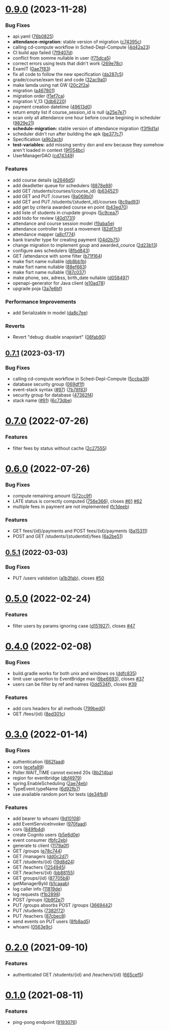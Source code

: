 # [0.9.0](https://github.com/hei-school/hei-admin-api/compare/v0.7.1...v0.9.0) (2023-11-28)


### Bug Fixes

* api.yaml ([76b0825](https://github.com/hei-school/hei-admin-api/commit/76b082595a9abc12ef81b11f3835dbd8e326b621))
* **attendance-migration:** stable version of migration ([c74395c](https://github.com/hei-school/hei-admin-api/commit/c74395c72953ebfc290d46bff1ecbb1de5037ed5))
* calling cd-compute workflow in Sched-Depl-Compute ([4d42a23](https://github.com/hei-school/hei-admin-api/commit/4d42a235cc84822fa76880814e5e2cd43f0aba61))
* CI build app failed ([7f9407d](https://github.com/hei-school/hei-admin-api/commit/7f9407d9317cbe7159a19554e4770f1ba6cb99e9))
* conflict from somme nullable in user ([f75dca5](https://github.com/hei-school/hei-admin-api/commit/f75dca5b890df7a32f2d8b721da3591620c04c26))
* correct errors using tests that didn't work ([269e78c](https://github.com/hei-school/hei-admin-api/commit/269e78c4404348dcead90532f86c3905c741a0a2))
* ExamIT ([0ae7f83](https://github.com/hei-school/hei-admin-api/commit/0ae7f83a67e7e59d25fae557115bc3519454dcef))
* fix all code to follow the new specification ([da287c5](https://github.com/hei-school/hei-admin-api/commit/da287c5f2f29a05b2e45c12211246de57ef17939))
* grade/course/exam test and code ([32ac9a0](https://github.com/hei-school/hei-admin-api/commit/32ac9a013a057092b5f0a943e54eee22946507cd))
* make lamda using nat GW ([20c2f2a](https://github.com/hei-school/hei-admin-api/commit/20c2f2aec1a94fcbbf02a2d86f84e2e820054123))
* migration  ([a467801](https://github.com/hei-school/hei-admin-api/commit/a467801abf7e14d1d840c2896cfb9ce09fe884a0))
* migration order ([f1ef7ca](https://github.com/hei-school/hei-admin-api/commit/f1ef7ca006da4a483da0b2c701dfd364629fbbef))
* migration V_13 ([3db6220](https://github.com/hei-school/hei-admin-api/commit/3db62202268343a45052c542e87cba86edf005c5))
* payment creation datetime  ([49613d0](https://github.com/hei-school/hei-admin-api/commit/49613d0f9998dd1bcec136d70f1f3f7a8d62e87b))
* return empty list if course_session_id is null ([a25e7e7](https://github.com/hei-school/hei-admin-api/commit/a25e7e7d05366d3f283fd1d89ed7f635be7caa81))
* scan only all attendance one hour before course begining in scheduler ([9829e21](https://github.com/hei-school/hei-admin-api/commit/9829e21e9cd87a64651687a2a25ca66a1a21119f))
* **schedule-migration:** stable version of attendance migration ([f3f9d1a](https://github.com/hei-school/hei-admin-api/commit/f3f9d1a3b86d723a975de9c5f1d8915192a021cb))
* scheduler didn't run after building the apk ([be377c7](https://github.com/hei-school/hei-admin-api/commit/be377c7df842432edf85ab2be6ca5fa3258ad221))
* Specification ([a9b2acb](https://github.com/hei-school/hei-admin-api/commit/a9b2acbdc1704c54d850d6a56941933985f38dee))
* **test-variables:** add missing sentry dsn and env because they somehow aren't loaded in context ([9f054bc](https://github.com/hei-school/hei-admin-api/commit/9f054bcf5a3e965bf9ea1ca85de7bf68d32fe480))
* UserManagerDAO ([cd74349](https://github.com/hei-school/hei-admin-api/commit/cd74349e3d5ccb422d7f651ffd35a310fc41da62))


### Features

* add course details ([e2646d5](https://github.com/hei-school/hei-admin-api/commit/e2646d5cd29d7a7b907641fd8fe3092e177db39a))
* add deadletter queue for schedulers ([8878e88](https://github.com/hei-school/hei-admin-api/commit/8878e8819d52f69e8ecff98d07e317f5ca51d355))
* add GET /students/courses/{course_id} ([b634521](https://github.com/hei-school/hei-admin-api/commit/b6345212afe115c7702e5098f3ec5ab8e5e52397))
* add GET and PUT /courses ([9a069b0](https://github.com/hei-school/hei-admin-api/commit/9a069b0df7ead5f40bc080f2ce36014e50cbd1e5))
* add GET and PUT /students/{student_id}/courses ([8c9ad93](https://github.com/hei-school/hei-admin-api/commit/8c9ad93fd4f02c7cff06f46d31e3586c618a4fe9))
* add get by criteria awarded course en point ([b43ed70](https://github.com/hei-school/hei-admin-api/commit/b43ed70f90ce71357f6015404a5aba9978b50711))
* add liste of students in crupdate groups ([5c9cea7](https://github.com/hei-school/hei-admin-api/commit/5c9cea7c4c7d9d61fbfb09a4b36ba5ec998e7a71))
* add todo for review ([40d1731](https://github.com/hei-school/hei-admin-api/commit/40d1731ad46a564741ead81636bca778fe2e977a))
* attendance and course session model ([f9aba5e](https://github.com/hei-school/hei-admin-api/commit/f9aba5e6896a71a7feb60b388bf241879d2e7901))
* attendance controller to post a movement ([82df7c9](https://github.com/hei-school/hei-admin-api/commit/82df7c92a95b82133577690730416ab7200beb8e))
* attendance mapper ([a8cf774](https://github.com/hei-school/hei-admin-api/commit/a8cf774ea3beb51c21438ce248e6abfeb6fca2f5))
* bank transfer type for creating payment ([04d2b75](https://github.com/hei-school/hei-admin-api/commit/04d2b75fc20850e8ba784ab6b62ef3a6ef58f4aa))
* change migration to implement goup and awarded_cource ([2d23b13](https://github.com/hei-school/hei-admin-api/commit/2d23b131d4c57b16615a809c32da0e3b68dbc7b8))
* configure aws schedulers ([8fbd843](https://github.com/hei-school/hei-admin-api/commit/8fbd84347f9db01947bad80fc041d34797b43e6a))
* GET /attendance with some filter ([b71f164](https://github.com/hei-school/hei-admin-api/commit/b71f164c38e3a102f40dd262a6a01a922314f263))
* make fisrt name nullable ([db8bb1b](https://github.com/hei-school/hei-admin-api/commit/db8bb1b553f4918b86d58b58c8e0d1a9202e8924))
* make fisrt name nullable ([88ef663](https://github.com/hei-school/hei-admin-api/commit/88ef663d4aaa43e51d0b69211a5a90439e3f833a))
* make fisrt name nullable ([187c037](https://github.com/hei-school/hei-admin-api/commit/187c037061789deb1a51f906aa6919e3af7fb262))
* make phone, sex, adress, birth_date nullable ([d058497](https://github.com/hei-school/hei-admin-api/commit/d05849771b963ba2955ecb837c5aa78a694fc9d0))
* openapi-generator for Java client ([e10ad78](https://github.com/hei-school/hei-admin-api/commit/e10ad78c0f6af3ce44edd2b562a2bd0103d5fe47))
* upgrade poja ([3a7e6bf](https://github.com/hei-school/hei-admin-api/commit/3a7e6bf86228cadfcf81c3ab6ea0b8c0e160de56))


### Performance Improvements

* add Serializable in model ([da8c7ee](https://github.com/hei-school/hei-admin-api/commit/da8c7ee5a555cf877580bc9ad23c7ccdb85430e4))


### Reverts

* Revert "debug: disable snapstart" ([06fab90](https://github.com/hei-school/hei-admin-api/commit/06fab90a56c12762ddff6f744b164bbd1cc68d48))



## [0.7.1](https://github.com/hei-school/hei-admin-api/compare/v0.7.0...v0.7.1) (2023-03-17)


### Bug Fixes

* calling cd-compute workflow in Sched-Depl-Compute ([5ccba39](https://github.com/hei-school/hei-admin-api/commit/5ccba39cb1daa9f95bb102b7d9eba9c38635b799))
* database security group ([069df1f](https://github.com/hei-school/hei-admin-api/commit/069df1fe35c46d182242a52588f29b6f3ef4876a))
* event-stack syntax ([#97](https://github.com/hei-school/hei-admin-api/issues/97)) ([7b78f83](https://github.com/hei-school/hei-admin-api/commit/7b78f8341c137b9eada7cdb391a8634e13e2af1e))
* security group for database ([47362f4](https://github.com/hei-school/hei-admin-api/commit/47362f4e6dd5df608e40465d9ebcc23439958e13))
* stack name ([#91](https://github.com/hei-school/hei-admin-api/issues/91)) ([6c73dbe](https://github.com/hei-school/hei-admin-api/commit/6c73dbe419292714ae9335d09669c55b4cc011f1))



# [0.7.0](https://github.com/hei-school/hei-admin-api/compare/v0.6.0...v0.7.0) (2022-07-26)


### Features

* filter fees by status without cache ([2c27555](https://github.com/hei-school/hei-admin-api/commit/2c27555f7fe06284f9a70e144a7399f2a5ae2524))



# [0.6.0](https://github.com/hei-school/hei-admin-api/compare/v0.5.1...v0.6.0) (2022-07-26)


### Bug Fixes

* compute remaining amount ([572cc9f](https://github.com/hei-school/hei-admin-api/commit/572cc9f01bedd1689c81edb9a68b43bdcb210c91))
* LATE status is correctly computed ([756e366](https://github.com/hei-school/hei-admin-api/commit/756e3669f911a457c9388311001389a14f695a9b)), closes [#61](https://github.com/hei-school/hei-admin-api/issues/61) [#62](https://github.com/hei-school/hei-admin-api/issues/62)
* multiple fees in payment are not implemented ([fc1deeb](https://github.com/hei-school/hei-admin-api/commit/fc1deeb13f9c772908c6a4d0b7ffd9772ed0de1f))


### Features

* GET fees/{id}/payments and POST fees/{id}/payments ([8a15311](https://github.com/hei-school/hei-admin-api/commit/8a15311af3152061a5bd7c7f332d248afede05d4))
* POST and GET /students/{studentId}/fees ([6a2be51](https://github.com/hei-school/hei-admin-api/commit/6a2be515c76959fe12ced16a122f658d8443782b))



## [0.5.1](https://github.com/hei-school/hei-admin-api/compare/v0.5.0...v0.5.1) (2022-03-03)


### Bug Fixes

* PUT /users validation ([a1b3fab](https://github.com/hei-school/hei-admin-api/commit/a1b3fabf692cf4a75b64a37393e8604fc80c99db)), closes [#50](https://github.com/hei-school/hei-admin-api/issues/50)



# [0.5.0](https://github.com/hei-school/hei-admin-api/compare/v0.4.0...v0.5.0) (2022-02-24)


### Features

* filter users by params ignoring case ([d151927](https://github.com/hei-school/hei-admin-api/commit/d151927dd01bdb31604af85b69c7031aedf2b71f)), closes [#47](https://github.com/hei-school/hei-admin-api/issues/47)



# [0.4.0](https://github.com/hei-school/hei-admin-api/compare/v0.3.0...v0.4.0) (2022-02-08)


### Bug Fixes

* build.gradle works for both unix and windows os ([ddfc835](https://github.com/hei-school/hei-admin-api/commit/ddfc83510b68bec2212ec7feaa5980f239071c8c))
* limit user upsertion to EventBridge max ([9be6693](https://github.com/hei-school/hei-admin-api/commit/9be66939823eecfbdf6c4c134a1c1f5b630415a8)), closes [#37](https://github.com/hei-school/hei-admin-api/issues/37)
* users can be filter by ref and names ([0dd534f](https://github.com/hei-school/hei-admin-api/commit/0dd534f2952d8a835180c0c39aa2e355958a0fe2)), closes [#39](https://github.com/hei-school/hei-admin-api/issues/39)


### Features

* add cors headers for all methods ([799bed0](https://github.com/hei-school/hei-admin-api/commit/799bed0d7fe66e9e8ec1ac28e1ddff335a86db19))
* GET /fees/{id} ([8ed301c](https://github.com/hei-school/hei-admin-api/commit/8ed301ca58cbf2b767940dba0da2a7e676e720f8))



# [0.3.0](https://github.com/hei-school/hei-admin-api/compare/v0.2.0...v0.3.0) (2022-01-14)


### Bug Fixes

* authentication ([662faad](https://github.com/hei-school/hei-admin-api/commit/662faad963bbb267a5f32c31e4c0d5ca8c8ef15c))
* cors ([ecefa89](https://github.com/hei-school/hei-admin-api/commit/ecefa8917f50ae6cdf8b88fb2097d067cd28c50e))
* Poller.WAIT_TIME cannot exceed 20s ([8b214ba](https://github.com/hei-school/hei-admin-api/commit/8b214ba89deda3f74591f332f3a067becd9b0a4b))
* region for eventbridge ([dbf4979](https://github.com/hei-school/hei-admin-api/commit/dbf4979a37f8e7d250869c6d40c09e7a9dff33d8))
* spring.EnableScheduling ([2ae74eb](https://github.com/hei-school/hei-admin-api/commit/2ae74eb7c9f98aa231d0b0ae6930026e8326558e))
* TypeEvent.typeName ([6d92fb7](https://github.com/hei-school/hei-admin-api/commit/6d92fb71e413694a488890819ea3d26849755712))
* use available random port for tests ([de34fb8](https://github.com/hei-school/hei-admin-api/commit/de34fb891b0bace6ff4ce130c8c6e4a1f187c7ce))


### Features

* add bearer to whoami ([9d10108](https://github.com/hei-school/hei-admin-api/commit/9d10108f14038dff2cb8d5d5a371181710adbd65))
* add EventServiceInvoker ([970faad](https://github.com/hei-school/hei-admin-api/commit/970faadecf37a58978cca4c11cfc59bbfd85f92f))
* cors ([849fb4d](https://github.com/hei-school/hei-admin-api/commit/849fb4dccd4175cc92e39ca840d6899a0972d46e))
* create Cognito users ([b5e6d0e](https://github.com/hei-school/hei-admin-api/commit/b5e6d0ec92cd9975d80fd28c15ca83f75e3e9fb2))
* event consumer ([fbfc2eb](https://github.com/hei-school/hei-admin-api/commit/fbfc2ebd7c762ebb3e6e85ad98e8bd1b6a719943))
* generate ts client ([1179a0f](https://github.com/hei-school/hei-admin-api/commit/1179a0f5354de564a5fb7721d6cfc1fb15d7b4d9))
* GET /groups ([e78c744](https://github.com/hei-school/hei-admin-api/commit/e78c744d4d3b4bc76519e0d2eaf4da470ae70fd1))
* GET /managers ([dd0c2d7](https://github.com/hei-school/hei-admin-api/commit/dd0c2d78b12f5640321337869538e18001f79e34))
* GET /students/{id} ([19d8d24](https://github.com/hei-school/hei-admin-api/commit/19d8d24e6557c58124d9c69e2cedff634e1ab56a))
* GET /teachers ([1254945](https://github.com/hei-school/hei-admin-api/commit/12549453d8407d98cf326adbf775afaeeeb22869))
* GET /teachers/{id} ([bb88155](https://github.com/hei-school/hei-admin-api/commit/bb88155b20dc0c6e8af934432b34be09d9efb6b5))
* GET groups/{id} ([87705b8](https://github.com/hei-school/hei-admin-api/commit/87705b87650f8223a6f285b69115f7673fdba1bd))
* getManagerById ([b1caaab](https://github.com/hei-school/hei-admin-api/commit/b1caaab9121d89c044e79bfe258aa179bd6c6f2c))
* log caller info ([11819de](https://github.com/hei-school/hei-admin-api/commit/11819de66dcda4e97084afc359aea5721d874c2a))
* log requests ([f1b2898](https://github.com/hei-school/hei-admin-api/commit/f1b28988df5ab30a976494665948f23ba6823b0d))
* POST /groups ([0b9f2e7](https://github.com/hei-school/hei-admin-api/commit/0b9f2e7bc72332b8feeb7da170c658aea6fc4f86))
* PUT /groups absorbs POST /groups ([3669442](https://github.com/hei-school/hei-admin-api/commit/3669442f4d1ccbb8b99242953d8fffbec713a56a))
* PUT /students ([7382f72](https://github.com/hei-school/hei-admin-api/commit/7382f7236914b31f4bf56f09fde4355d4b99f283))
* PUT /teachers ([87cbec8](https://github.com/hei-school/hei-admin-api/commit/87cbec80f5f3dd961ee0bdad74fa40d5839c20cc))
* send events on PUT users ([8fb8ad5](https://github.com/hei-school/hei-admin-api/commit/8fb8ad58f975fe45a27bac36777f560e42af44c4))
* whoami ([0563e9c](https://github.com/hei-school/hei-admin-api/commit/0563e9c8d1cee528429a35f34365ec7dc4ad84cd))



# [0.2.0](https://github.com/hei-school/hei-admin-api/compare/v0.1.0...v0.2.0) (2021-09-10)


### Features

* authenticated GET /students/{id} and /teachers/{id} ([665cef5](https://github.com/hei-school/hei-admin-api/commit/665cef5ede25c3253cf727c5c9dcb56fdec1a66c))



# [0.1.0](https://github.com/hei-school/hei-admin-api/compare/91930769a08d93b29b795201c438f464e7697018...v0.1.0) (2021-08-11)


### Features

* ping-pong endpoint ([9193076](https://github.com/hei-school/hei-admin-api/commit/91930769a08d93b29b795201c438f464e7697018))



